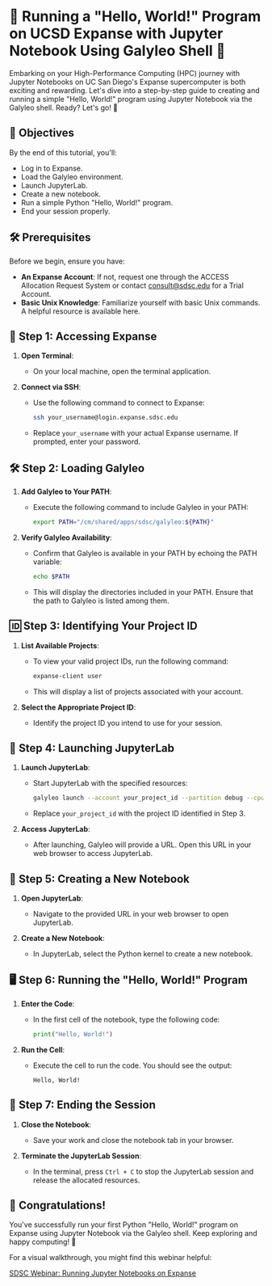 # 🚀 Running a "Hello, World!" Program on UCSD Expanse with Jupyter Notebook Using Galyleo Shell 🌟

Embarking on your High-Performance Computing (HPC) journey with Jupyter Notebooks on UC San Diego's Expanse supercomputer is both exciting and rewarding. Let's dive into a step-by-step guide to creating and running a simple "Hello, World!" program using Jupyter Notebook via the Galyleo shell. Ready? Let's go! 🎉

## 🎯 Objectives

By the end of this tutorial, you'll:

- Log in to Expanse.
- Load the Galyleo environment.
- Launch JupyterLab.
- Create a new notebook.
- Run a simple Python "Hello, World!" program.
- End your session properly.

## 🛠️ Prerequisites

Before we begin, ensure you have:

- **An Expanse Account**: If not, request one through the ACCESS Allocation Request System or contact consult@sdsc.edu for a Trial Account.
- **Basic Unix Knowledge**: Familiarize yourself with basic Unix commands. A helpful resource is available here.

## 🔑 Step 1: Accessing Expanse

1. **Open Terminal**:
   - On your local machine, open the terminal application.

2. **Connect via SSH**:
   - Use the following command to connect to Expanse:

     ```bash
     ssh your_username@login.expanse.sdsc.edu
     ```

   - Replace `your_username` with your actual Expanse username. If prompted, enter your password.

## 🛠️ Step 2: Loading Galyleo

1. **Add Galyleo to Your PATH**:
   - Execute the following command to include Galyleo in your PATH:

     ```bash
     export PATH="/cm/shared/apps/sdsc/galyleo:${PATH}"
     ```

2. **Verify Galyleo Availability**:
   - Confirm that Galyleo is available in your PATH by echoing the PATH variable:

     ```bash
     echo $PATH
     ```

   - This will display the directories included in your PATH. Ensure that the path to Galyleo is listed among them.

## 🆔 Step 3: Identifying Your Project ID

1. **List Available Projects**:
   - To view your valid project IDs, run the following command:

     ```bash
     expanse-client user
     ```

   - This will display a list of projects associated with your account.

2. **Select the Appropriate Project ID**:
   - Identify the project ID you intend to use for your session.

## 🚀 Step 4: Launching JupyterLab

1. **Launch JupyterLab**:
   - Start JupyterLab with the specified resources:

     ```bash
     galyleo launch --account your_project_id --partition debug --cpus 1 --memory 2 --time-limit 00:30:00 --env-modules cpu/0.17.3b,anaconda3/2021.05 --interface lab
     ```

   - Replace `your_project_id` with the project ID identified in Step 3.

2. **Access JupyterLab**:
   - After launching, Galyleo will provide a URL. Open this URL in your web browser to access JupyterLab.

## 📝 Step 5: Creating a New Notebook

1. **Open JupyterLab**:
   - Navigate to the provided URL in your web browser to open JupyterLab.

2. **Create a New Notebook**:
   - In JupyterLab, select the Python kernel to create a new notebook.

## 🖥️ Step 6: Running the "Hello, World!" Program

1. **Enter the Code**:
   - In the first cell of the notebook, type the following code:

     ```python
     print("Hello, World!")
     ```

2. **Run the Cell**:
   - Execute the cell to run the code. You should see the output:

     ```
     Hello, World!
     ```

## 🚪 Step 7: Ending the Session

1. **Close the Notebook**:
   - Save your work and close the notebook tab in your browser.

2. **Terminate the JupyterLab Session**:
   - In the terminal, press `Ctrl + C` to stop the JupyterLab session and release the allocated resources.

## 🎉 Congratulations!

You've successfully run your first Python "Hello, World!" program on Expanse using Jupyter Notebook via the Galyleo shell. Keep exploring and happy computing! 🌟

For a visual walkthrough, you might find this webinar helpful:

[SDSC Webinar: Running Jupyter Notebooks on Expanse](https://www.youtube.com/watch?v=LTyV4eMMO7w)
